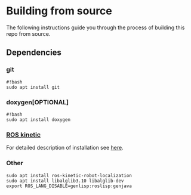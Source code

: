 # Building from source #
The following instructions guide you through the process of building this repo from source.
## Dependencies
### git 
```
#!bash
sudo apt install git
```
### doxygen[OPTIONAL]
```
#!bash
sudo apt install doxygen
```
### [ROS kinetic](http://wiki.ros.org/kinetic/)
For detailed description of installation see [here](http://wiki.ros.org/kinetic/Installation/Ubuntu). 

### Other
```
sudo apt install ros-kinetic-robot-localization
sudo apt install libalglib3.10 libalglib-dev 
export ROS_LANG_DISABLE=genlisp:roslisp:genjava
```

